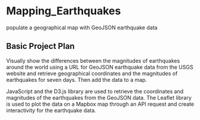 # Mapping_Earthquakes
populate a geographical map with GeoJSON earthquake data

## Basic Project Plan
Visually show the differences between the magnitudes of earthquakes around the world using a URL for GeoJSON earthquake data from the USGS website and retrieve geographical coordinates and the magnitudes of earthquakes for seven days. Then add the data to a map.

JavaScript and the D3.js library are used to retrieve the coordinates and magnitudes of the earthquakes from the GeoJSON data. The Leaflet library is used to plot the data on a Mapbox map through an API request and create interactivity for the earthquake data.

